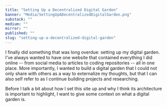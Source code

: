 ```yaml
---
title: "Setting Up a Decentralized Digital Garden"
banner: "Media/SettingUpADecentralizedDigitalGarden.png"
substack: ""
medium: ""
mirror: ""
published: ""
slug: "setting-up-a-decentralized-digital-garden"
---
```


I finally did something that was long overdue: setting up my digital garden. I've always wanted to have one website that contained everything I did online -- from social media to articles to coding repositories -- all in one place. More importantly, I wanted to build a digital garden that I could not only share with others as a way to externalize my thoughts, but that I can also self refer to as I continue building projects and researching. 

Before I talk a bit about how I set this site up and why I think its architecture is important to highlight, I want to give some context on what a digital garden is. 